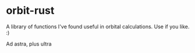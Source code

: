 # orbit-rust

A library of functions I've found useful in orbital calculations. Use if you like. :)

Ad astra, plus ultra

